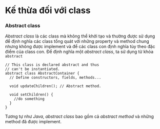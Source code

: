 # Kế thừa đối với class

### Abstract class

*Abstract class* là các class mà không thể khởi tạo và thường được sử dụng để định nghĩa các class tổng quát với những property và method chung nhưng không được implement và để các class con định nghĩa tùy theo đặc điểm của class con. Để định nghĩa một *abstract class*, ta sử dụng từ khóa `abstract`
```
// This class is declared abstract and thus
// can't be instantiated.
abstract class AbstractContainer {
  // Define constructors, fields, methods...

  void updateChildren(); // Abstract method.

  void setChildren() {
    //do something
  }
}
```

Tương tự như *Java*, *abstract class* bao gồm cả *abstract method* và những method đã được implement.

